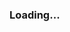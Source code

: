 ### Loading...

<!--
**gnahZ-eH/gnahZ-eH** is a ✨ _special_ ✨ repository because its `README.md` (this file) appears on your GitHub profile.
